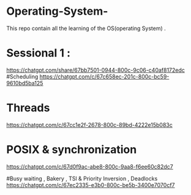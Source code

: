 # Operating-System-
This repo  contain all the  learning of the OS(operating System) .
# Sessional 1 :
https://chatgpt.com/share/67bb7501-0944-800c-9c06-c40af8172edc
#Scheduling 
https://chatgpt.com/c/67c658ec-201c-800c-bc59-9610bd5ba125  
# Threads 
https://chatgpt.com/c/67cc1e2f-2678-800c-89bd-4222e15b083c

# POSIX & synchronization 
https://chatgpt.com/c/67d0f9ac-abe8-800c-9aa8-f6ee60c82dc7

#Busy waiting , Bakery , TSl & Priority Inversion  , Deadlocks 
https://chatgpt.com/c/67ec2335-e3b0-800c-be5b-3400e7070cf7

